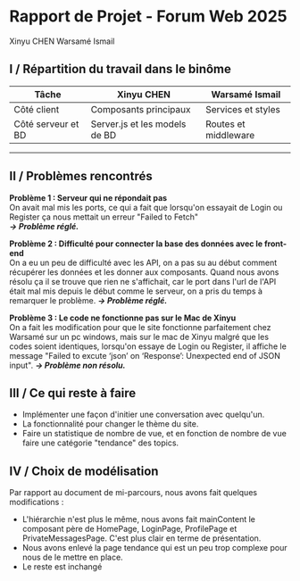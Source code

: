 # Rapport de Projet - Forum Web 2025
Xinyu CHEN
Warsamé Ismail

## I / Répartition du travail dans le binôme

| Tâche                     | Xinyu CHEN                         | Warsamé Ismail                  |
|---------------------------|------------------------------------|---------------------------------|
| Côté client               | Composants principaux              | Services et styles              |
| Côté serveur et BD        | Server.js et les models de BD      | Routes et middleware            |

---

## II / Problèmes rencontrés

**Problème 1 : Serveur qui ne répondait pas**  
On avait mal mis les ports, ce qui a fait que lorsqu'on essayait de Login ou Register ça nous mettait un erreur "Failed to Fetch"  
***-> Problème réglé.***

**Problème 2 : Difficulté pour connecter la base des données avec le front-end**  
On a eu un peu de difficulté avec les API, on a pas su au début comment récupérer les données et les donner aux composants. Quand nous avons résolu ça il se trouve que rien ne s'affichait, car le port dans l'url de l'API était mal mis depuis le début comme le serveur, on a pris du temps à remarquer le problème. 
***-> Problème réglé.***

**Problème 3 : Le code ne fonctionne pas sur le Mac de Xinyu**  
On a fait les modification pour que le site fonctionne parfaitement chez Warsamé sur un pc windows, mais sur le mac de Xinyu malgré que les codes soient identiques, lorsqu'on essaye de Login ou Register, il affiche le message "Failed to excute ‘json’ on ‘Response’: Unexpected end of JSON input". 
***-> Problème non résolu.***

## III / Ce qui reste à faire

- Implémenter une façon d'initier une conversation avec quelqu'un.
- La fonctionnalité pour changer le thème du site.
- Faire un statistique de nombre de vue, et en fonction de nombre de vue faire une catégorie "tendance" des topics.

## IV / Choix de modélisation

Par rapport au document de mi-parcours, nous avons fait quelques modifications : 

- L'hiérarchie n'est plus le même, nous avons fait mainContent le composant père de HomePage, LoginPage, ProfilePage et PrivateMessagesPage. C'est plus clair en terme de présentation.
- Nous avons enlevé la page tendance qui est un peu trop complexe pour nous de le mettre en place.
- Le reste est inchangé